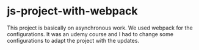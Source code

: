 # js-project-with-webpack
This project is basically on asynchronous work. We used webpack for the configurations.
It was an udemy course and I had to change some configurations to adapt the project with the updates.
